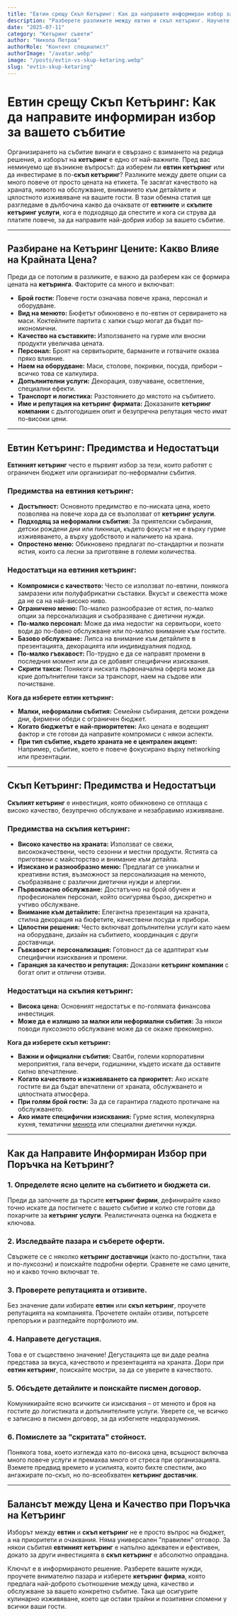 ```yaml
---
title: "Евтин срещу Скъп Кетъринг: Как да направите информиран избор за вашето събитие"
description: "Разберете разликите между евтин и скъп кетъринг. Научете кога да спестите и кога да инвестирате повече, за да осигурите перфектното кулинарно изживяване за вашето събитие."
date: "2025-07-11"
category: "Кетъринг съвети"
author: "Никола Петров"
authorRole: "Контент специалист"
authorImage: "/avatar.webp"
image: "/posts/evtin-vs-skup-ketaring.webp"
slug: "evtin-skup-ketaring"
---
```


# Евтин срещу Скъп Кетъринг: Как да направите информиран избор за вашето събитие

Организирането на събитие винаги е свързано с взимането на редица решения, а изборът на **кетъринг** е едно от най-важните. Пред вас неминуемо ще възникне въпросът: да изберем ли **евтин кетъринг** или да инвестираме в по-**скъп кетъринг**? Разликите между двете опции са много повече от просто цената на етикета. Те засягат качеството на храната, нивото на обслужване, вниманието към детайлите и цялостното изживяване на вашите гости. В тази обемна статия ще разгледаме в дълбочина какво да очаквате от **евтините** и **скъпите кетъринг услуги**, кога е подходящо да спестите и кога си струва да платите повече, за да направите най-добрия избор за вашето събитие.

---

## Разбиране на Кетъринг Цените: Какво Влияе на Крайната Цена?

Преди да се потопим в разликите, е важно да разберем как се формира цената на **кетъринга**. Факторите са много и включват:

* **Брой гости:** Повече гости означава повече храна, персонал и оборудване.
* **Вид на менюто:** Бюфетът обикновено е по-евтин от сервирането на маси. Коктейлните партита с хапки също могат да бъдат по-икономични.
* **Качество на съставките:** Използването на гурме или вносни продукти увеличава цената.
* **Персонал:** Броят на сервитьорите, барманите и готвачите оказва пряко влияние.
* **Наем на оборудване:** Маси, столове, покривки, посуда, прибори – всичко това се калкулира.
* **Допълнителни услуги:** Декорация, озвучаване, осветление, специални ефекти.
* **Транспорт и логистика:** Разстоянието до мястото на събитието.
* **Име и репутация на кетъринг фирмата:** Доказаните **кетъринг компании** с дългогодишен опит и безупречна репутация често имат по-високи цени.

---

## Евтин Кетъринг: Предимства и Недостатъци

**Евтиният кетъринг** често е първият избор за тези, които работят с ограничен бюджет или организират по-неформални събития.

### Предимства на евтиния кетъринг:

* **Достъпност:** Основното предимство е по-ниската цена, което позволява на повече хора да се възползват от **кетъринг услуги**.
* **Подходящ за неформални събития:** За приятелски събирания, детски рождени дни или пикници, където фокусът не е върху гурме изживяването, а върху удобството и наличието на храна.
* **Опростено меню:** Обикновено предлагат по-стандартни и познати ястия, които са лесни за приготвяне в големи количества.

### Недостатъци на евтиния кетъринг:

* **Компромиси с качеството:** Често се използват по-евтини, понякога замразени или полуфабрикатни съставки. Вкусът и свежестта може да не са на най-високо ниво.
* **Ограничено меню:** По-малко разнообразие от ястия, по-малко опции за персонализация и съобразяване с диетични нужди.
* **По-малко персонал:** Може да има недостиг на сервитьори, което води до по-бавно обслужване или по-малко внимание към гостите.
* **Базово обслужване:** Липса на внимание към детайлите в презентацията, декорацията или индивидуалния подход.
* **По-малко гъвкавост:** По-трудно е да се направят промени в последния момент или да се добавят специфични изисквания.
* **Скрити такси:** Понякога ниската първоначална оферта може да крие допълнителни такси за транспорт, наем на съдове или почистване.

**Кога да изберете евтин кетъринг:**

* **Малки, неформални събития:** Семейни събирания, детски рождени дни, фирмени обеди с ограничен бюджет.
* **Когато бюджетът е най-приоритетен:** Ако цената е водещият фактор и сте готови да направите компромиси с някои аспекти.
* **При тип събитие, където храната не е централен акцент:** Например, събитие, което е повече фокусирано върху networking или презентации.

---

## Скъп Кетъринг: Предимства и Недостатъци

**Скъпият кетъринг** е инвестиция, която обикновено се отплаща с високо качество, безупречно обслужване и незабравимо изживяване.

### Предимства на скъпия кетъринг:

* **Високо качество на храната:** Използват се свежи, висококачествени, често сезонни и местни продукти. Ястията са приготвени с майсторство и внимание към детайла.
* **Изискано и разнообразно меню:** Предлагат се уникални и креативни ястия, възможност за персонализация на менюто, съобразяване с различни диетични нужди и алергии.
* **Първокласно обслужване:** Достатъчно на брой обучен и професионален персонал, който осигурява бързо, дискретно и учтиво обслужване.
* **Внимание към детайлите:** Елегантна презентация на храната, стилна декорация на бюфетите, качествени посуда и прибори.
* **Цялостни решения:** Често включват допълнителни услуги като наем на оборудване, дизайн на събитието, координация с други доставчици.
* **Гъвкавост и персонализация:** Готовност да се адаптират към специфични изисквания и промени.
* **Гаранция за качество и репутация:** Доказани **кетъринг компании** с богат опит и отлични отзиви.

### Недостатъци на скъпия кетъринг:

* **Висока цена:** Основният недостатък е по-голямата финансова инвестиция.
* **Може да е излишно за малки или неформални събития:** За някои поводи луксозното обслужване може да се окаже прекомерно.

**Кога да изберете скъп кетъринг:**

* **Важни и официални събития:** Сватби, големи корпоративни мероприятия, гала вечери, годишнини, където искате да оставите силно впечатление.
* **Когато качеството и изживяването са приоритет:** Ако искате гостите ви да бъдат впечатлени от храната, обслужването и цялостната атмосфера.
* **При голям брой гости:** За да се гарантира гладкото протичане на обслужването.
* **Ако имате специфични изисквания:** Гурме ястия, молекулярна кухня, тематични <a href="https://www.e-menu.bg" target="_blank">менюта</a> или специални диетични нужди.

---

## Как да Направите Информиран Избор при Поръчка на Кетъринг?

### 1. Определете ясно целите на събитието и бюджета си.

Преди да започнете да търсите **кетъринг фирми**, дефинирайте какво точно искате да постигнете с вашето събитие и колко сте готови да похарчите за **кетъринг услуги**. Реалистичната оценка на бюджета е ключова.

### 2. Изследвайте пазара и съберете оферти.

Свържете се с няколко **кетъринг доставчици** (както по-достъпни, така и по-луксозни) и поискайте подробни оферти. Сравнете не само цените, но и какво точно включват те.

### 3. Проверете репутацията и отзивите.

Без значение дали избирате **евтин** или **скъп кетъринг**, проучете репутацията на компанията. Прочетете онлайн отзиви, потърсете препоръки и разгледайте портфолиото им.

### 4. Направете дегустация.

Това е от съществено значение! Дегустацията ще ви даде реална представа за вкуса, качеството и презентацията на храната. Дори при **евтин кетъринг**, поискайте мостри, за да се уверите в качеството.

### 5. Обсъдете детайлите и поискайте писмен договор.

Комуникирайте ясно всичките си изисквания – от менюто и броя на гостите до логистиката и допълнителните услуги. Уверете се, че всичко е записано в писмен договор, за да избегнете недоразумения.

### 6. Помислете за "скритата" стойност.

Понякога това, което изглежда като по-висока цена, всъщност включва много повече услуги и премахва много от стреса при организацията. Вземете предвид времето и усилията, които бихте спестили, ако ангажирате по-скъп, но по-всеобхватен **кетъринг доставчик**.

---

## Балансът между Цена и Качество при Поръчка на Кетъринг

Изборът между **евтин** и **скъп кетъринг** не е просто въпрос на бюджет, а на приоритети и очаквания. Няма универсален "правилен" отговор. За някои събития **евтиният кетъринг** е напълно адекватен и ефективен, докато за други инвестицията в **скъп кетъринг** е абсолютно оправдана.

Ключът е в информираното решение. Разберете вашите нужди, проучете внимателно пазара и изберете **кетъринг фирма**, която предлага най-доброто съотношение между цена, качество и обслужване за вашето конкретно събитие. Така ще осигурите кулинарно изживяване, което ще остави трайни и позитивни спомени у всички ваши гости.
